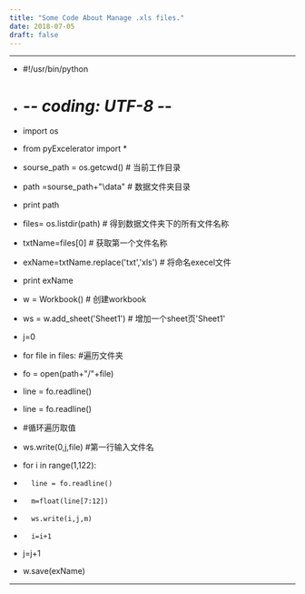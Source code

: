 ```yaml
---
title: "Some Code About Manage .xls files."
date: 2018-07-05
draft: false
---
```


---
- #!/usr/bin/python
- # -*- coding: UTF-8 -*-
 
- import os  
- from pyExcelerator import *  
 
- sourse_path = os.getcwd()  # 当前工作目录
- path =sourse_path+"\data"  # 数据文件夹目录 
- print path
 
- files= os.listdir(path) # 得到数据文件夹下的所有文件名称 
 
- txtName=files[0] # 获取第一个文件名称
- exName=txtName.replace('txt','xls') # 将命名execel文件
- print exName
 
- w = Workbook()  # 创建workbook      
- ws = w.add_sheet('Sheet1')  # 增加一个sheet页'Sheet1'
 
- j=0
- for file in files: #遍历文件夹  
-    fo = open(path+"/"+file)
-    line = fo.readline()
-    line = fo.readline()
-    #循环遍历取值
-    ws.write(0,j,file)    #第一行输入文件名
-    for i in range(1,122):
-       line = fo.readline()
-       m=float(line[7:12])
-       ws.write(i,j,m)
-       i=i+1
-    j=j+1
    
- w.save(exName)
---